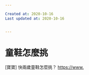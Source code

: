 ```yaml
---

Created at: 2020-10-16
Last updated at: 2020-10-16


---
```


# 童鞋怎麼挑


\[寶寶\] 快兩歲童鞋怎麼挑？
<https://>[www.](http://www.ptt.cc/bbs/BabyMother/M.1602768630.A.888.html)

